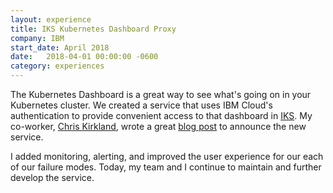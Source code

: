 ```yaml
---
layout: experience
title: IKS Kubernetes Dashboard Proxy
company: IBM
start_date: April 2018
date:   2018-04-01 00:00:00 -0600
category: experiences
---
```

The Kubernetes Dashboard is a great way to see what's going on in your Kubernetes cluster. We created a service that uses IBM Cloud's authentication to provide convenient access to that dashboard in [IKS][iks]. My co-worker, [Chris Kirkland][chris], wrote a great [blog post][blog] to announce the new service.

I added monitoring, alerting, and improved the user experience for our each of our failure modes. Today, my team and I continue to maintain and further develop the service.

[iks]: https://www.ibm.com/cloud/container-service
[chris]: http://chriskirkland.us/
[blog]: https://www.ibm.com/blogs/bluemix/2018/05/kubernetes-dashboard-access/
